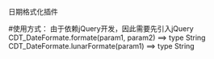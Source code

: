 日期格式化插件

#使用方式：
由于依赖jQuery开发，因此需要先引入jQuery
CDT_DateFormate.formate(param1, param2) ==> type String
CDT_DateFormate.lunarFormate(param1) ==> type String


